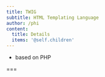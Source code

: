 ```yaml
---
title: TWIG
subtitle: HTML Templating Language
author: /phi
content:
  title: Details
  items: '@self.children'
---
```


- based on PHP

===
